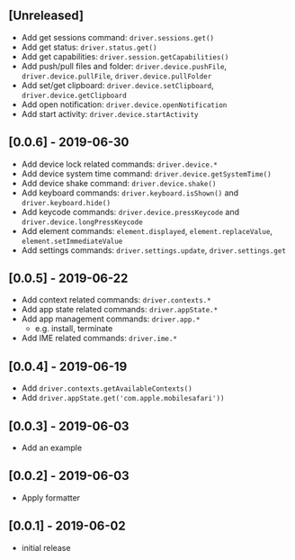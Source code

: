 ## [Unreleased]
- Add get sessions command: `driver.sessions.get()`
- Add get status: `driver.status.get()`
- Add get capabilities: `driver.session.getCapabilities()`
- Add push/pull files and folder: `driver.device.pushFile`, `driver.device.pullFile`, `driver.device.pullFolder`
- Add set/get clipboard: `driver.device.setClipboard`, `driver.device.getClipboard`
- Add open notification: `driver.device.openNotification`
- Add start activity: `driver.device.startActivity`

## [0.0.6] - 2019-06-30
- Add device lock related commands: `driver.device.*`
- Add device system time command: `driver.device.getSystemTime()`
- Add device shake command: `driver.device.shake()`
- Add keyboard commands: `driver.keyboard.isShown()` and `driver.keyboard.hide()`
- Add keycode commands: `driver.device.pressKeycode` and `driver.device.longPressKeycode`
- Add element commands: `element.displayed`, `element.replaceValue`, `element.setImmediateValue`
- Add settings commands: `driver.settings.update`, `driver.settings.get`

## [0.0.5] - 2019-06-22
- Add context related commands: `driver.contexts.*`
- Add app state related commands: `driver.appState.*`
- Add app management commands: `driver.app.*`
    - e.g. install, terminate
- Add IME related commands: `driver.ime.*`

## [0.0.4] - 2019-06-19

- Add `driver.contexts.getAvailableContexts()`
- Add `driver.appState.get('com.apple.mobilesafari'))`

## [0.0.3] - 2019-06-03

- Add an example

## [0.0.2] - 2019-06-03

- Apply formatter

## [0.0.1] - 2019-06-02

- initial release
